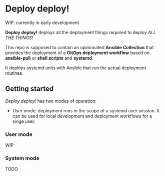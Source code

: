 # Deploy deploy!

WIP: currently in early development

**Deploy deploy!** deploys all the deployment things required to deploy *ALL THE THINGS*!

This repo is supposed to contain an opinionated **Ansible Collection** that provides the deployment of a **GitOps deployment workflow**  based on **ansible-pull** or **shell scripts** and **systemd**.

It deploys systemd units with Ansible that run the actual deployment routines. 


## Getting started
*Deploy deploy!* has two modes of operation:

- User mode: deployment runs in the scope of a systemd user session. It can be used for local development and deployment workflows for a singe user.

### User mode
WIP

### System mode
TODO
